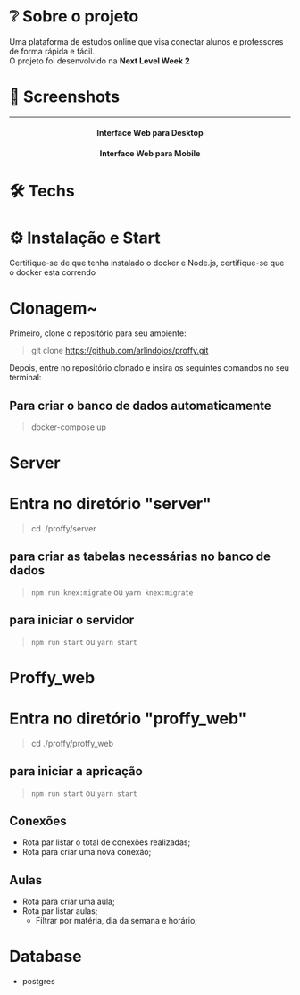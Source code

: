 

# ❔ Sobre o projeto 
Uma plataforma de estudos online que visa conectar alunos e professores de forma rápida e fácil.
<br/> O projeto foi desenvolvido na **Next Level Week 2**


# 📸 Screenshots
<hr/>
<h4 align="center">Interface Web para Desktop</h4>

<h4 align="center">Interface Web para Mobile</h4>

# 🛠 Techs

# ⚙ Instalação e Start
Certifique-se de que tenha instalado o docker e Node.js, certifique-se que o docker esta correndo

# Clonagem~
Primeiro, clone o repositório para seu ambiente:

> git clone https://github.com/arlindojos/proffy.git

Depois, entre no repositório clonado  e insira os seguintes comandos no seu terminal:
## Para criar o banco de dados automaticamente
 > docker-compose up

# Server
# Entra no diretório "server"
> cd ./proffy/server

## para criar as tabelas necessárias no banco de dados
> `npm run knex:migrate`  ou `yarn knex:migrate`

## para iniciar o servidor
> `npm run start`  ou `yarn start`

# Proffy_web
# Entra no diretório "proffy_web"
> cd ./proffy/proffy_web

## para iniciar a apricação 
> `npm run start`  ou `yarn start`







## Conexões

- Rota par listar o total de conexões realizadas;
- Rota para criar uma nova conexão;

## Aulas

- Rota para criar uma aula;
- Rota par listar aulas;
    - Filtrar por matéria, dia da semana e horário;

# Database 
- postgres
